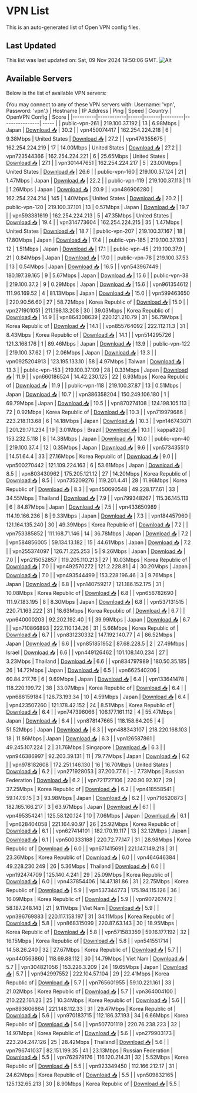 # VPN List

This is an auto-generated list of Open VPN config files.

## Last Updated

This list was last updated on: Sat, 09 Nov 2024 19:50:06 GMT.
![Alt](https://repobeats.axiom.co/api/embed/186b98318ef1479477931607c1ad7d823f12451f.svg "Repobeats analytics image")

## Available Servers

Below is the list of available VPN servers:

(You may connect to any of these VPN servers with: Username: 'vpn', Password: 'vpn'.)
| Hostname | IP Address | Ping | Speed | Country | OpenVPN Config | Score |
|----------|------------|------|-------|---------|----------------| ----- |
| public-vpn-261 | 219.100.37.192 | 13 | 6.98Mbps | Japan | [Download 📥](./configs/server_0_JP.ovpn) | 30.2 |
| vpn450074417 | 162.254.224.218 | 6 | 9.38Mbps | United States | [Download 📥](./configs/server_1_US.ovpn) | 27.2 |
| vpn476355675 | 162.254.224.219 | 17 | 14.00Mbps | United States | [Download 📥](./configs/server_2_US.ovpn) | 27.2 |
| vpn723544366 | 162.254.224.221 | 6 | 25.65Mbps | United States | [Download 📥](./configs/server_3_US.ovpn) | 27.1 |
| vpn301447651 | 162.254.224.217 | 5 | 23.00Mbps | United States | [Download 📥](./configs/server_4_US.ovpn) | 26.6 |
| public-vpn-160 | 219.100.37.124 | 21 | 1.47Mbps | Japan | [Download 📥](./configs/server_5_JP.ovpn) | 22.2 |
| public-vpn-119 | 219.100.37.113 | 11 | 1.26Mbps | Japan | [Download 📥](./configs/server_6_JP.ovpn) | 20.9 |
| vpn486906280 | 162.254.224.214 | 145 | 1.40Mbps | United States | [Download 📥](./configs/server_7_US.ovpn) | 20.2 |
| public-vpn-120 | 219.100.37.101 | 13 | 0.57Mbps | Japan | [Download 📥](./configs/server_8_JP.ovpn) | 19.7 |
| vpn593381619 | 162.254.224.213 | 5 | 47.35Mbps | United States | [Download 📥](./configs/server_9_US.ovpn) | 19.4 |
| vpn314773604 | 162.254.224.215 | 35 | 1.47Mbps | United States | [Download 📥](./configs/server_10_US.ovpn) | 18.7 |
| public-vpn-207 | 219.100.37.167 | 18 | 17.80Mbps | Japan | [Download 📥](./configs/server_11_JP.ovpn) | 17.4 |
| public-vpn-185 | 219.100.37.193 | 12 | 1.51Mbps | Japan | [Download 📥](./configs/server_12_JP.ovpn) | 17.1 |
| public-vpn-45 | 219.100.37.9 | 21 | 0.84Mbps | Japan | [Download 📥](./configs/server_13_JP.ovpn) | 17.0 |
| public-vpn-78 | 219.100.37.53 | 13 | 0.54Mbps | Japan | [Download 📥](./configs/server_14_JP.ovpn) | 16.5 |
| vpn543967449 | 180.197.39.165 | 9 | 5.67Mbps | Japan | [Download 📥](./configs/server_15_JP.ovpn) | 15.6 |
| public-vpn-38 | 219.100.37.2 | 9 | 0.29Mbps | Japan | [Download 📥](./configs/server_16_JP.ovpn) | 15.6 |
| vpn961354612 | 111.96.169.52 | 4 | 81.13Mbps | Japan | [Download 📥](./configs/server_17_JP.ovpn) | 15.0 |
| vpn599463650 | 220.90.56.60 | 27 | 58.72Mbps | Korea Republic of | [Download 📥](./configs/server_18_KR.ovpn) | 15.0 |
| vpn271901051 | 211.198.13.208 | 30 | 39.03Mbps | Korea Republic of | [Download 📥](./configs/server_19_KR.ovpn) | 14.9 |
| vpn864308639 | 220.121.210.79 | 31 | 56.79Mbps | Korea Republic of | [Download 📥](./configs/server_20_KR.ovpn) | 14.1 |
| vpn855764092 | 222.112.11.3 | 31 | 8.43Mbps | Korea Republic of | [Download 📥](./configs/server_21_KR.ovpn) | 14.1 |
| vpn514295726 | 121.3.168.176 | 1 | 89.46Mbps | Japan | [Download 📥](./configs/server_22_JP.ovpn) | 13.9 |
| public-vpn-122 | 219.100.37.62 | 17 | 2.06Mbps | Japan | [Download 📥](./configs/server_23_JP.ovpn) | 13.3 |
| vpn0925204913 | 123.195.133.10 | 58 | 4.97Mbps | Taiwan | [Download 📥](./configs/server_24_TW.ovpn) | 13.3 |
| public-vpn-153 | 219.100.37.109 | 28 | 0.33Mbps | Japan | [Download 📥](./configs/server_25_JP.ovpn) | 11.9 |
| vpn660186524 | 14.42.230.125 | 22 | 6.93Mbps | Korea Republic of | [Download 📥](./configs/server_26_KR.ovpn) | 11.9 |
| public-vpn-118 | 219.100.37.87 | 13 | 0.51Mbps | Japan | [Download 📥](./configs/server_27_JP.ovpn) | 10.7 |
| vpn386358204 | 150.249.106.180 | 1 | 69.79Mbps | Japan | [Download 📥](./configs/server_28_JP.ovpn) | 10.5 |
| vpn870274108 | 124.198.105.113 | 72 | 0.92Mbps | Korea Republic of | [Download 📥](./configs/server_29_KR.ovpn) | 10.3 |
| vpn719979686 | 223.218.113.68 | 6 | 14.18Mbps | Japan | [Download 📥](./configs/server_30_JP.ovpn) | 10.3 |
| vpn146743071 | 201.29.171.234 | 19 | 3.01Mbps | Brazil | [Download 📥](./configs/server_31_BR.ovpn) | 10.1 |
| kappa820 | 153.232.5.118 | 8 | 14.38Mbps | Japan | [Download 📥](./configs/server_32_JP.ovpn) | 10.0 |
| public-vpn-40 | 219.100.37.4 | 12 | 0.35Mbps | Japan | [Download 📥](./configs/server_33_JP.ovpn) | 9.6 |
| vpn573435510 | 14.51.64.4 | 33 | 27.16Mbps | Korea Republic of | [Download 📥](./configs/server_34_KR.ovpn) | 9.0 |
| vpn500270442 | 121.109.224.163 | 6 | 53.61Mbps | Japan | [Download 📥](./configs/server_35_JP.ovpn) | 8.5 |
| vpn803430962 | 175.205.121.12 | 27 | 14.20Mbps | Korea Republic of | [Download 📥](./configs/server_36_KR.ovpn) | 8.5 |
| vpn735209276 | 119.201.4.41 | 28 | 11.96Mbps | Korea Republic of | [Download 📥](./configs/server_37_KR.ovpn) | 8.3 |
| vpn450690548 | 49.228.177.61 | 33 | 34.55Mbps | Thailand | [Download 📥](./configs/server_38_TH.ovpn) | 7.9 |
| vpn799348267 | 115.36.145.113 | 6 | 84.87Mbps | Japan | [Download 📥](./configs/server_39_JP.ovpn) | 7.5 |
| vpn433650989 | 114.19.166.236 | 8 | 9.33Mbps | Japan | [Download 📥](./configs/server_40_JP.ovpn) | 7.3 |
| vpn184457960 | 121.164.135.240 | 30 | 49.39Mbps | Korea Republic of | [Download 📥](./configs/server_41_KR.ovpn) | 7.2 |
| vpn753385852 | 111.168.71.146 | 14 | 36.78Mbps | Japan | [Download 📥](./configs/server_42_JP.ovpn) | 7.2 |
| vpn584856005 | 59.134.13.182 | 15 | 44.61Mbps | Japan | [Download 📥](./configs/server_43_JP.ovpn) | 7.2 |
| vpn255374097 | 126.71.225.253 | 5 | 9.26Mbps | Japan | [Download 📥](./configs/server_44_JP.ovpn) | 7.0 |
| vpn215052857 | 119.205.110.213 | 27 | 10.03Mbps | Korea Republic of | [Download 📥](./configs/server_45_KR.ovpn) | 7.0 |
| vpn492570272 | 121.2.228.81 | 4 | 30.20Mbps | Japan | [Download 📥](./configs/server_46_JP.ovpn) | 7.0 |
| vpn493544499 | 153.228.196.46 | 3 | 9.76Mbps | Japan | [Download 📥](./configs/server_47_JP.ovpn) | 6.8 |
| vpn140759217 | 121.186.152.175 | 31 | 10.08Mbps | Korea Republic of | [Download 📥](./configs/server_48_KR.ovpn) | 6.8 |
| vpn656782690 | 111.97.183.195 | 8 | 8.30Mbps | Japan | [Download 📥](./configs/server_49_JP.ovpn) | 6.8 |
| vpn537131515 | 220.71.163.222 | 31 | 18.63Mbps | Korea Republic of | [Download 📥](./configs/server_50_KR.ovpn) | 6.7 |
| vpn640000203 | 92.202.192.40 | 1 | 39.99Mbps | Japan | [Download 📥](./configs/server_51_JP.ovpn) | 6.7 |
| vpn710866893 | 222.110.134.26 | 31 | 5.66Mbps | Korea Republic of | [Download 📥](./configs/server_52_KR.ovpn) | 6.7 |
| vpn831230332 | 147.192.140.77 | 4 | 86.52Mbps | Japan | [Download 📥](./configs/server_53_JP.ovpn) | 6.6 |
| vpn851851952 | 87.68.228.5 | 2 | 27.49Mbps | Israel | [Download 📥](./configs/server_54_IL.ovpn) | 6.6 |
| vpn449126462 | 101.108.140.234 | 27 | 3.23Mbps | Thailand | [Download 📥](./configs/server_55_TH.ovpn) | 6.6 |
| vpn834797989 | 180.50.35.185 | 26 | 14.72Mbps | Japan | [Download 📥](./configs/server_56_JP.ovpn) | 6.5 |
| vpn662540206 | 60.84.217.76 | 6 | 9.69Mbps | Japan | [Download 📥](./configs/server_57_JP.ovpn) | 6.4 |
| vpn133641478 | 118.220.199.72 | 38 | 33.07Mbps | Korea Republic of | [Download 📥](./configs/server_58_KR.ovpn) | 6.4 |
| vpn686159184 | 126.73.193.34 | 10 | 4.59Mbps | Japan | [Download 📥](./configs/server_59_JP.ovpn) | 6.4 |
| vpn423507260 | 121.178.42.152 | 24 | 8.51Mbps | Korea Republic of | [Download 📥](./configs/server_60_KR.ovpn) | 6.4 |
| vpn747396066 | 106.177.161.112 | 4 | 55.47Mbps | Japan | [Download 📥](./configs/server_61_JP.ovpn) | 6.4 |
| vpn878147665 | 118.158.64.205 | 4 | 51.52Mbps | Japan | [Download 📥](./configs/server_62_JP.ovpn) | 6.3 |
| vpn488343107 | 218.220.168.103 | 18 | 11.86Mbps | Japan | [Download 📥](./configs/server_63_JP.ovpn) | 6.3 |
| vpn126587861 | 49.245.107.224 | 2 | 31.76Mbps | Singapore | [Download 📥](./configs/server_64_SG.ovpn) | 6.3 |
| vpn946386997 | 92.203.39.131 | 11 | 79.77Mbps | Japan | [Download 📥](./configs/server_65_JP.ovpn) | 6.2 |
| vpn978182608 | 172.251.146.130 | 16 | 16.70Mbps | United States | [Download 📥](./configs/server_66_US.ovpn) | 6.2 |
| vpn271928053 | 37.200.77.6 | - | 7.73Mbps | Russian Federation | [Download 📥](./configs/server_67_RU.ovpn) | 6.2 |
| vpn721727106 | 220.90.92.107 | 29 | 37.25Mbps | Korea Republic of | [Download 📥](./configs/server_68_KR.ovpn) | 6.2 |
| vpn418558541 | 59.147.9.15 | 3 | 93.98Mbps | Japan | [Download 📥](./configs/server_69_JP.ovpn) | 6.2 |
| vpn716520873 | 182.165.166.217 | 3 | 63.97Mbps | Japan | [Download 📥](./configs/server_70_JP.ovpn) | 6.1 |
| vpn495354241 | 125.58.120.124 | 10 | 7.06Mbps | Japan | [Download 📥](./configs/server_71_JP.ovpn) | 6.1 |
| vpn628404058 | 221.164.90.97 | 26 | 25.92Mbps | Korea Republic of | [Download 📥](./configs/server_72_KR.ovpn) | 6.1 |
| vpn627414101 | 182.170.19.117 | 13 | 32.12Mbps | Japan | [Download 📥](./configs/server_73_JP.ovpn) | 6.1 |
| vpn500333188 | 220.72.77.147 | 31 | 28.98Mbps | Korea Republic of | [Download 📥](./configs/server_74_KR.ovpn) | 6.0 |
| vpn671415691 | 221.147.149.218 | 31 | 23.36Mbps | Korea Republic of | [Download 📥](./configs/server_75_KR.ovpn) | 6.0 |
| vpn464646384 | 49.228.230.249 | 26 | 5.36Mbps | Thailand | [Download 📥](./configs/server_76_TH.ovpn) | 6.0 |
| vpn192474709 | 125.140.4.241 | 29 | 25.09Mbps | Korea Republic of | [Download 📥](./configs/server_77_KR.ovpn) | 6.0 |
| vpn437854406 | 14.47.181.86 | 31 | 22.75Mbps | Korea Republic of | [Download 📥](./configs/server_78_KR.ovpn) | 5.9 |
| vpn537344773 | 175.194.115.126 | 36 | 16.09Mbps | Korea Republic of | [Download 📥](./configs/server_79_KR.ovpn) | 5.9 |
| vpn907267472 | 58.187.248.143 | 21 | 9.11Mbps | Viet Nam | [Download 📥](./configs/server_80_VN.ovpn) | 5.9 |
| vpn396769883 | 220.117.158.197 | 31 | 34.11Mbps | Korea Republic of | [Download 📥](./configs/server_81_KR.ovpn) | 5.8 |
| vpn868315099 | 220.87.63.143 | 30 | 18.95Mbps | Korea Republic of | [Download 📥](./configs/server_82_KR.ovpn) | 5.8 |
| vpn571583359 | 59.16.177.192 | 32 | 16.15Mbps | Korea Republic of | [Download 📥](./configs/server_83_KR.ovpn) | 5.8 |
| vpn541551714 | 14.58.26.240 | 32 | 27.67Mbps | Korea Republic of | [Download 📥](./configs/server_84_KR.ovpn) | 5.7 |
| vpn440563860 | 118.69.88.112 | 30 | 14.79Mbps | Viet Nam | [Download 📥](./configs/server_85_VN.ovpn) | 5.7 |
| vpn304821056 | 153.226.3.209 | 24 | 19.65Mbps | Japan | [Download 📥](./configs/server_86_JP.ovpn) | 5.7 |
| vpn942997552 | 222.104.57.104 | 29 | 22.41Mbps | Korea Republic of | [Download 📥](./configs/server_87_KR.ovpn) | 5.7 |
| vpn765601955 | 59.10.221.161 | 33 | 21.02Mbps | Korea Republic of | [Download 📥](./configs/server_88_KR.ovpn) | 5.7 |
| vpn364004100 | 210.222.161.23 | 25 | 10.34Mbps | Korea Republic of | [Download 📥](./configs/server_89_KR.ovpn) | 5.6 |
| vpn893606864 | 221.148.112.33 | 31 | 29.47Mbps | Korea Republic of | [Download 📥](./configs/server_90_KR.ovpn) | 5.6 |
| vpn970183715 | 112.186.37.193 | 34 | 6.66Mbps | Korea Republic of | [Download 📥](./configs/server_91_KR.ovpn) | 5.6 |
| vpn507701119 | 220.76.238.223 | 32 | 14.97Mbps | Korea Republic of | [Download 📥](./configs/server_92_KR.ovpn) | 5.6 |
| vpn279903173 | 223.204.247.126 | 25 | 28.42Mbps | Thailand | [Download 📥](./configs/server_93_TH.ovpn) | 5.6 |
| vpn796741037 | 82.151.199.35 | 41 | 23.13Mbps | Russian Federation | [Download 📥](./configs/server_94_RU.ovpn) | 5.5 |
| vpn762979176 | 116.120.214.31 | 32 | 5.52Mbps | Korea Republic of | [Download 📥](./configs/server_95_KR.ovpn) | 5.5 |
| vpn923349450 | 112.166.212.17 | 31 | 24.62Mbps | Korea Republic of | [Download 📥](./configs/server_96_KR.ovpn) | 5.5 |
| vpn509832165 | 125.132.65.213 | 30 | 8.90Mbps | Korea Republic of | [Download 📥](./configs/server_97_KR.ovpn) | 5.5 |
